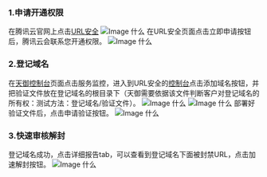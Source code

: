 ### 1.申请开通权限
在腾讯云官网上点击[URL安全](https://www.qcloud.com/solution/wechat-url)
![Image 什么](https://mc.qcloudimg.com/static/img/300d661d6b3578bb0720d0a37012b144/image.png)
在URL安全页面点击立即申请按钮后，腾讯云会联系您开通权限。
![Image 什么](https://mc.qcloudimg.com/static/img/0b73905a0351444999f6a6a3c4912a21/image.png)
### 2.登记域名
在[天御控制台](https://console.qcloud.com/tianyu/overview)页面点击服务监控，进入到URL安全的[控制台](https://console.qcloud.com/tianyu/service/url)点击添加域名按钮，并把验证文件放在登记域名的根目录下（天御需要依据该文件判断客户对登记域名的所有权：测试方法：登记域名/验证文件）。
![Image 什么](https://mc.qcloudimg.com/static/img/7ce5f7bffaa7136561eaa442c71dbe78/image.png)
![Image 什么](https://mc.qcloudimg.com/static/img/ab5978b50f66fbbe7e479a860641e5c1/image.png)
部署好验证文件后，点击申请验证按钮。
![Image 什么](https://mc.qcloudimg.com/static/img/f2d1b8540c160a3af369e91827c4c0fb/image.png)
### 3.快速审核解封
登记域名成功，点击详细报告tab，可以查看到登记域名下面被封禁URL，点击加速解封按钮。
![Image 什么](https://mc.qcloudimg.com/static/img/4bcbecabd0644ed6c2a48b5ed20a912c/image.png)